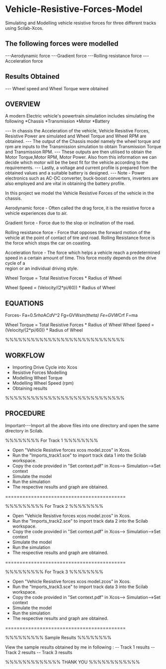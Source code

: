 # Vehicle-Resistive-Forces-Model 

Simulating and Modelling vehicle resistive forces for three different tracks using Scilab-Xcos.

The following forces were modelled 
------------------------------------

---Aerodynamic force
---Gradient force
---Rolling resistance force
---Acceleration force

Results Obtained
----------------

--- Wheel speed and Wheel Torque were obtained


OVERVIEW
--------

A modern Electric vehicle's powertrain simulation includes simulating the following
*Chassis 
*Transmission 
*Motor
*Battery 

--- In chassis the Acceleration of the vehicle, Vehicle Resistive Forces, Resistive Power are simulated and Wheel Torque and Wheel RPM are obtained.
--- The output of the Chassis model namely the wheel torque and rpm are inputs to the Transmission simulation to obtain Transmission Torque and Transmission RPM.
--- These outputs are then utilised to obtain the Motor Torque,Motor RPM, Motor Power. Also from this information we can decide which motor will be the best fit 
    for the vehicle according to the requirements.
--- Lastly, a voltage and current profile is prepared from the obtained values and a suitable battery is designed. 
--- Note - Power electronics such as AC-DC converter, buck-boost converters, inverters are also employed and are vital in obtaining the battery profile. 


In this project we model the Vehicle Resistive Forces of the vehicle in the chassis. 

Aerodynamic force - Often called the drag force, it is the resistive force a vehicle experiences due to air.
   
Gradient force - Force due to the slop or inclination of the road.
   
Rolling resistance force - Force that opposes the forward motion of the vehicle at the point of contact of tire and road. Rolling Resistance force is the force
                           which stops the car on coasting.
   
Acceleration force - The force which helps a vehicle reach a predetermined speed in a certain amount of time. This force mostly depends on the drive cycle of a  
                     region or an individual driving style.
   
 Wheel Torque = Total Resistive Forces * Radius of Wheel
 
 Wheel Speed = (Velocity/(2*pi/60)) * Radius of Wheel



 EQUATIONS
 --------
 Forces-
   Fa=0.5*rho*A*Cd*V^2
   Fg=GVW*sin(theta)
   Fe=GVW*Crf
   F=ma
 
 Wheel Torque = Total Resistive Forces * Radius of Wheel
 Wheel Speed = (Velocity/(2*pi/60)) * Radius of Wheel
                     



%%%%%%%%%%%%%%%%%%%%%%%%%%%%

WORKFLOW
--------

* Importing Drive Cycle into Xcos
* Resistive Forces Modelling 
* Modelling Wheel Torque
* Modelling Wheel Speed (rpm)
* Obtaining results 

%%%%%%%%%%%%%%%%%%%%%%%%%%%%




PROCEDURE
---------

Important---Import all the above files into one directory and open the same directory in Scilab.


%%%%%%%% For Track 1 %%%%%%%%

* Open "Vehicle Resistive forces xcos model.zcos" in Xcos.
* Run the "Imports_track1.sce"  to import track data 1 into the Scilab workspace.
* Copy the code provided in "Set context.pdf" in Xcos--> Simulation-->Set context
* Simulate the model
* Run the simulation 
* The respective results and graph are obtained.

==========================================

%%%%%%%%% For Track 2 %%%%%%%%

* Open "Vehicle Resistive forces xcos model.zcos" in Xcos.
* Run the "Imports_track2.sce"  to import track data 2 into the Scilab workspace.
* Copy the code provided in "Set context.pdf" in Xcos--> Simulation-->Set context
* Simulate the model
* Run the simulation 
* The respective results and graph are obtained.

==========================================

%%%%%%%%% For Track 3 %%%%%%%%

* Open "Vehicle Resistive forces xcos model.zcos" in Xcos.
* Run the "Imports_track3.sce"  to import track data 3 into the Scilab workspace.
* Copy the code provided in "Set context.pdf" in Xcos--> Simulation-->Set context
* Simulate the model
* Run the simulation 
* The respective results and graph are obtained.

==========================================

%%%%%%%%% Sample Results %%%%%%%%

View the sample results obtained by me in following :
-- Track 1 results
-- Track 2 results
-- Track 3 results


%%%%%%%%%%%%% THANK YOU %%%%%%%%%%%%
